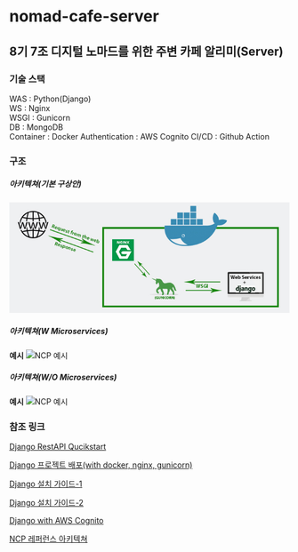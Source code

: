 # nomad-cafe-server
8기 7조 디지털 노마드를 위한 주변 카페 알리미(Server)
---

### 기술 스택
WAS : Python(Django)   
WS : Nginx   
WSGI : Gunicorn   
DB : MongoDB   
Container : Docker
Authentication : AWS Cognito
CI/CD : Github Action

### 구조

##### 아키텍쳐(기본 구상안)

![Django With Gunicorn, Nginx and Docker](_images/example_architecture.jpg)

##### 아키텍쳐(W Microservices)

**예시**
![NCP 예시](https://xv-ncloud.pstatic.net/images/architectures/10-1.%20Microservices%20with%20NKS%20%20@2x_1566206781015.png)

##### 아키텍쳐(W/O Microservices)

**예시**
![NCP 예시](https://xv-ncloud.pstatic.net/images/architectures/1-1_%EC%86%8C%EA%B7%9C%EB%AA%A8%20%EC%9B%B9%EC%82%AC%EC%9D%B4%ED%8A%B8_1558003564488.png)

### 참조 링크
[Django RestAPI Qucikstart](https://www.django-rest-framework.org/tutorial/quickstart/)

[Django 프로젝트 배포(with docker, nginx, gunicorn)](https://teamlab.github.io/jekyllDecent/blog/tutorials/docker%EB%A1%9C-django-%EA%B0%9C%EB%B0%9C%ED%95%98%EA%B3%A0-%EB%B0%B0%ED%8F%AC%ED%95%98%EA%B8%B0(+-nginx,-gunicorn))

[Django 설치 가이드-1](https://inma.tistory.com/125)

[Django 설치 가이드-2](https://soyoung-new-challenge.tistory.com/74)

[Django with AWS Cognito](https://djangostars.com/blog/bootstrap-django-app-with-cognito/)

[NCP 레퍼런스 아키텍쳐](https://www.ncloud.com/intro/architecture)
